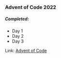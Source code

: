### Advent of Code 2022

##### Completed:

+ Day 1
+ Day 2
+ Day 3

Link: [Advent of Code](https://adventofcode.com/2022/)